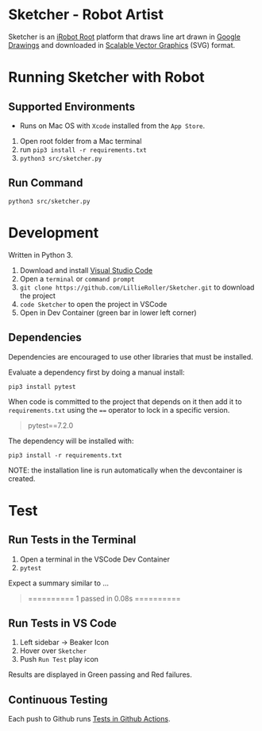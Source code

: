 # Sketcher - Robot Artist

Sketcher is an [iRobot Root](https://edu.irobot.com/what-we-offer/root-robot) platform that draws line art drawn in [Google Drawings](https://en.wikipedia.org/wiki/Google_Drawings) and downloaded in [Scalable Vector Graphics](https://en.wikipedia.org/wiki/Scalable_Vector_Graphics) (SVG) format. 

# Running Sketcher with Robot

## Supported Environments

* Runs on Mac OS with `Xcode` installed from the `App Store`.

1. Open root folder from a Mac terminal
2. run `pip3 install -r requirements.txt`
3. `python3 src/sketcher.py`

## Run Command

```
python3 src/sketcher.py
```

# Development

Written in Python 3. 

1. Download and install [Visual Studio Code](https://code.visualstudio.com/)
2. Open a `terminal` or `command prompt`
3. `git clone https://github.com/LillieRoller/Sketcher.git` to download the project
4. `code Sketcher` to open the project in VSCode
5. Open in Dev Container (green bar in lower left corner)

## Dependencies 

Dependencies are encouraged to use other libraries that must be installed. 

Evaluate a dependency first by doing a manual install:

```
pip3 install pytest
```

When code is committed to the project that depends on it then add it to `requirements.txt` using the `==` operator to lock in a specific version.

> pytest==7.2.0

The dependency will be installed with:

```
pip3 install -r requirements.txt
```

NOTE: the installation line is run automatically when the devcontainer is created. 


# Test

## Run Tests in the Terminal

1. Open a terminal in the VSCode Dev Container
2. `pytest`

Expect a summary similar to ...


> ========== 1 passed in 0.08s ==========


## Run Tests in VS Code

1. Left sidebar -> Beaker Icon
2. Hover over `Sketcher`
3. Push `Run Test` play icon 

Results are displayed in Green passing and Red failures.


## Continuous Testing

Each push to Github runs [Tests in Github Actions](https://github.com/LillieRoller/Sketcher/actions). 